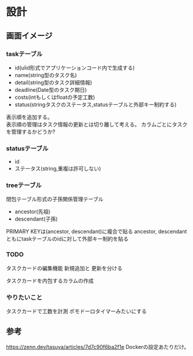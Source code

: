 # 設計

## 画面イメージ

### taskテーブル
   - id(ulid形式でアプリケーションコード内で生成する)
   - name(string型のタスク名)
   - detail(string型のタスク詳細情報)
   - deadline(Date型のタスク期日)
   - costs(intもしくはfloatの予定工数)
   - status(stringタスクのステータス,statusテーブルと外部キー制約する)

表示順を追加する。  
表示順の管理はタスク情報の更新とは切り離して考える。
カラムごとにタスクを管理するかどうか?


### statusテーブル
- id
- ステータス(string,重複は許可しない)

### treeテーブル
閉包テーブル形式の子孫関係管理テーブル
- ancestor(先祖)
- descendant(子孫)

PRIMARY KEYは(ancestor, descendant)に複合で貼る
ancestor, descendantともにtaskテーブルのidに対して外部キー制約を貼る

### TODO
タスクカードの編集機能
新規追加と
更新を分ける

タスクカードを内包するカラムの作成

### やりたいこと

タスクカードで工数を計測
ポモドーロタイマーみたいにする

## 参考
https://zenn.dev/tasuya/articles/7d7c90f6ba2f1e
Dockerの設定あたりだけ。
